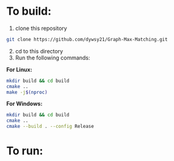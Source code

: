 # To build:
1. clone this repository

```bash
git clone https://github.com/dywsy21/Graph-Max-Matching.git
```

2. cd to this directory
3. Run the following commands:

**For Linux:**
```bash
mkdir build && cd build
cmake ..
make -j$(nproc)
```

**For Windows:**
```bash
mkdir build && cd build
cmake ..
cmake --build . --config Release
```

# To run:
```bash



```
